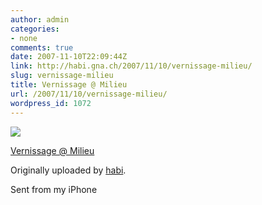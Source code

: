 ```yaml
---
author: admin
categories:
- none
comments: true
date: 2007-11-10T22:09:44Z
link: http://habi.gna.ch/2007/11/10/vernissage-milieu/
slug: vernissage-milieu
title: Vernissage @ Milieu
url: /2007/11/10/vernissage-milieu/
wordpress_id: 1072
---
```


[![](http://farm3.static.flickr.com/2141/1954686588_64bd8ea74c_m.jpg)](http://www.flickr.com/photos/habi/1954686588/)
   

 
  [Vernissage @ Milieu](http://www.flickr.com/photos/habi/1954686588/)
    

  Originally uploaded by [habi](http://www.flickr.com/people/habi/).
 



Sent from my iPhone
  

